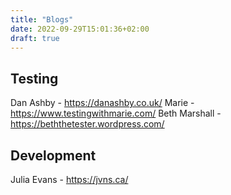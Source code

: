 ```yaml
---
title: "Blogs"
date: 2022-09-29T15:01:36+02:00
draft: true
---
```


## Testing

Dan Ashby - https://danashby.co.uk/
Marie - https://www.testingwithmarie.com/
Beth Marshall - https://beththetester.wordpress.com/

## Development

Julia Evans - https://jvns.ca/